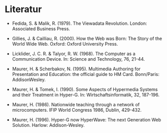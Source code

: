 # Literatur

- Fedida, S. &amp; Malik, R. (1979). The Viewadata Revolution. London: Associated Business Press.

- Gillies, J. &amp; Cailliau, R. (2000). How the Web was Born: The Story of the World Wide Web. Oxford: Oxford University Press.

- Licklider, J. C. R. &amp; Talyor, R. W. (1968). The Computer as a Communication Device. In: Science and Technology, 76, 21-44.

- Maurer, H. &amp; Scherbakov, N. (1995). Multimedia Authoring for Presentation and Education: the official guide to HM Card. Bonn/Paris: AddisonWesley.

- Maurer, H. &amp; Tomek, I. (1990). Some Aspects of Hypermedia Systems and their Treatment in Hyper-G. In: Wirtschaftsinformatik, 32, 187-196.

- Maurer, H. (1986). Nationwide teaching through a network of microcomputers. IFIP World Congress 1986, Dublin, 429-432.

- Maurer, H. (1996). Hyper-G now HyperWave: The next Generation Web Solution. Harlow: Addison-Wesley.
